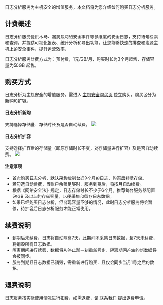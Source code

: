 日志分析服务为主机安全的增值服务，本文档将为您介绍如何购买日志分析服务。

## 计费概述
日志分析服务提供木马、漏洞及网络安全事件等多维度的安全日志，支持语句检索和查询，并提供可视化报表、统计分析和导出功能，让您能够快速的排查和溯源主机上的安全事件，提升运营效率。

日志分析服务计费方式为：预付费，1元/GB/月，购买时长为3个月起售，存储容量为50GB 起售。

## 购买方式
日志分析为主机安全的增值服务，需进入  [主机安全购买页](https://buy.cloud.tencent.com/yunjing?mode=prepay) 独立购买，购买区分为新购和扩容。
####  日志分析新购
支持选择存储量、存储时长及是否自动续费。
 ![](https://qcloudimg.tencent-cloud.cn/raw/30d7414e55475ce22815554661153ce1.png)
#### 日志分析扩容
支持选择扩容后的存储量（即原存储时长不变，对存储量进行扩容）及是否自动续费。
 ![](https://qcloudimg.tencent-cloud.cn/raw/853b6b31178017580e9c39d782073158.png)

#### 注意事项
- 首次购买日志分析，默认采集控制台近3个月的日志，购买后持续存储。
- 若勾选自动续费，当账户余额足够时，服务到期后，将按月自动续费。
- 根据《网络安全法》规定，日志存储时长不少于6个月，推荐每台服务器配置50GB 及以上的存储容量，以便采集和留存日志数据。
- 如果已经购买日志分析，但出现容量不够的情况，此时日志分析服务将会暂停，待扩容后日志分析服务才能正常使用。

## 续费说明
- 到期后未续费，日志将自动隔离7天，此期间不采集日志数据，超7天未续费，将销毁所有日志数据。
- 隔离期间进行续费，数据将从停止那一刻重新同步，隔离期间产生的新数据将会被同步。
- 服务到期且日志数据已销毁，需重新进行购买，且仅会同步当月1号之后的数据。

 
## 退费说明
日志服务按实际使用情况进行扣费，如需退费，请 [联系我们](https://cloud.tencent.com/act/event/connect-service) 提出退费申请。
